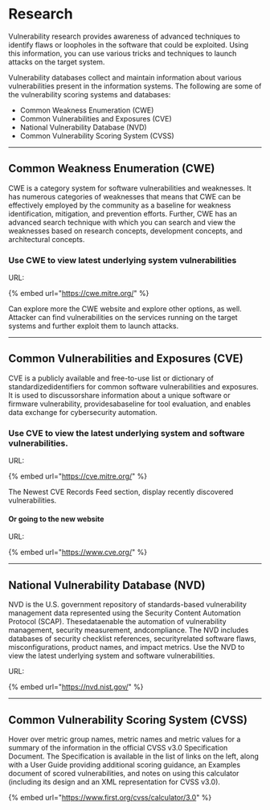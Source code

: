 # Research

Vulnerability research provides awareness of advanced techniques to identify flaws or loopholes in the software that could be exploited. Using this information, you can use various tricks and techniques to launch attacks on the target system.

Vulnerability databases collect and maintain information about various vulnerabilities present in the information systems. The following are some of the vulnerability scoring systems and databases:

* Common Weakness Enumeration (CWE)&#x20;
* Common Vulnerabilities and Exposures (CVE)&#x20;
* National Vulnerability Database (NVD)&#x20;
* Common Vulnerability Scoring System (CVSS)

***

## Common Weakness Enumeration (CWE)

CWE is a category system for software vulnerabilities and weaknesses. It has numerous categories of weaknesses that means that CWE can be effectively employed by the community as a baseline for weakness identification, mitigation, and prevention efforts. Further, CWE has an advanced search technique with which you can search and view the weaknesses based on research concepts, development concepts, and architectural concepts.&#x20;

### Use CWE to view latest underlying system vulnerabilities&#x20;

URL:&#x20;

{% embed url="https://cwe.mitre.org/" %}

Can explore more the CWE website and explore other options, as well. Attacker can find vulnerabilities on the services running on the target systems and further exploit them to launch attacks.

***

## Common Vulnerabilities and Exposures (CVE)

CVE is a publicly available and free-to-use list or dictionary of standardizedidentifiers for common software vulnerabilities and exposures. It is used to discussorshare information about a unique software or firmware vulnerability, providesabaseline for tool evaluation, and enables data exchange for cybersecurity automation.

### Use CVE to view the latest underlying system and software vulnerabilities.&#x20;

URL:&#x20;

{% embed url="https://cve.mitre.org/" %}

The Newest CVE Records Feed section, display recently discovered vulnerabilities.

#### Or going to the new website

URL:

{% embed url="https://www.cve.org/" %}

***

## National Vulnerability Database (NVD)

NVD is the U.S. government repository of standards-based vulnerability management data represented using the Security Content Automation Protocol (SCAP). Thesedataenable the automation of vulnerability management, security measurement, andcompliance. The NVD includes databases of security checklist references, securityrelated software flaws, misconfigurations, product names, and impact metrics. Use the NVD to view the latest underlying system and software vulnerabilities.

URL:

{% embed url="https://nvd.nist.gov/" %}

***

## Common Vulnerability Scoring System (CVSS)

Hover over metric group names, metric names and metric values for a summary of the information in the official CVSS v3.0 Specification Document. The Specification is available in the list of links on the left, along with a User Guide providing additional scoring guidance, an Examples document of scored vulnerabilities, and notes on using this calculator (including its design and an XML representation for CVSS v3.0).

{% embed url="https://www.first.org/cvss/calculator/3.0" %}
